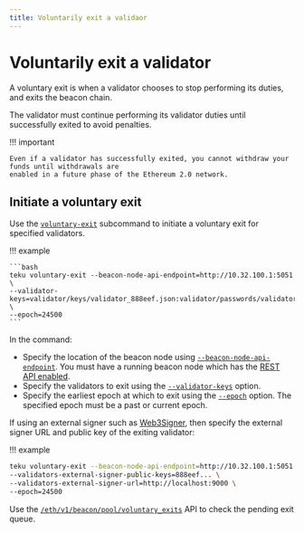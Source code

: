 ```yaml
---
title: Voluntarily exit a validaor
---
```


# Voluntarily exit a validator

A voluntary exit is when a validator chooses to stop performing its duties, and exits the beacon
chain.

The validator must continue performing its validator duties until successfully exited to avoid
penalties.

!!! important

    Even if a validator has successfully exited, you cannot withdraw your funds until withdrawals are
    enabled in a future phase of the Ethereum 2.0 network.

## Initiate a voluntary exit

Use the [`voluntary-exit`](../Reference/CLI/Subcommands/Voluntary-Exit.md) subcommand to initiate
a voluntary exit for specified validators.

!!! example

    ```bash
    teku voluntary-exit --beacon-node-api-endpoint=http://10.32.100.1:5051 \
    --validator-keys=validator/keys/validator_888eef.json:validator/passwords/validator_888eef.txt \
    --epoch=24500
    ```

In the command:

* Specify the location of the beacon node using
    [`--beacon-node-api-endpoint`](../Reference/CLI/Subcommands/Voluntary-Exit.md#beacon-node-api-endpoint).
    You must have a running beacon node which has the [REST API enabled].
* Specify the validators to exit using the
   [`--validator-keys`](../Reference/CLI/Subcommands/Voluntary-Exit.md#validator-keys) option.
* Specify the earliest epoch at which to exit using the [`--epoch`](../Reference/CLI/Subcommands/Voluntary-Exit.md#epoch)
    option. The specified epoch must be a past or current epoch.

If using an external signer such as [Web3Signer], then specify the external signer URL and
public key of the exiting validator:

!!! example

   ```bash
   teku voluntary-exit --beacon-node-api-endpoint=http://10.32.100.1:5051 \
   --validators-external-signer-public-keys=888eef... \
   --validators-external-signer-url=http://localhost:9000 \
   --epoch=24500
   ```

Use the [`/eth/v1/beacon/pool/voluntary_exits`](https://consensys.github.io/teku/#operation/getEthV1BeaconPoolVoluntary_exits)
API to check the pending exit queue.

<!-- links -->
[Web3Signer]: https://docs.web3signer.consensys.net/en/latest/
[REST API enabled]: ../Reference/CLI/CLI-Syntax.md#rest-api-enabled
